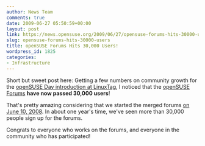 ```yaml
---
author: News Team
comments: true
date: 2009-06-27 05:50:59+00:00
layout: post
link: https://news.opensuse.org/2009/06/27/opensuse-forums-hits-30000-users/
slug: opensuse-forums-hits-30000-users
title: openSUSE Forums Hits 30,000 Users!
wordpress_id: 1825
categories:
- Infrastructure
---
```


Short but sweet post here: Getting a few numbers on community growth for the [openSUSE Day introduction at LinuxTag](//zonker.opensuse.org/2009/06/26/opensuse-day-at-linuxtag-tomorrow/), I noticed that the [openSUSE Forums](//forums.opensuse.org/) **have now passed 30,000 users**!

That's pretty amazing considering that we started the merged forums [on June 10, 2008](//news.opensuse.org/2008/06/10/opensuse-launches-merged-forums/). In about one year's time, we've seen more than 30,000 people sign up for the forums.

Congrats to everyone who works on the forums, and everyone in the community who has participated!
